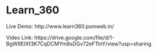 # Learn_360
 
<p>Live Demo: http://www.learn360.psmweb.in/  </p>

<p>Video Link: https://drive.google.com/file/d/1-BgW9EIXf3K7CqDCMYm8sDGv72eFTtnY/view?usp=sharing </p>
